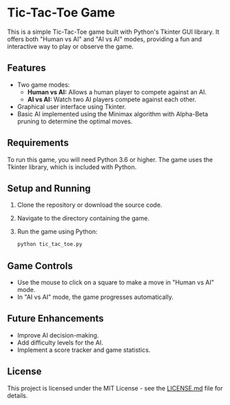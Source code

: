 # Tic-Tac-Toe Game

This is a simple Tic-Tac-Toe game built with Python's Tkinter GUI library. It offers both "Human vs AI" and "AI vs AI" modes, providing a fun and interactive way to play or observe the game.

## Features

- Two game modes:
  - **Human vs AI:** Allows a human player to compete against an AI.
  - **AI vs AI:** Watch two AI players compete against each other.
- Graphical user interface using Tkinter.
- Basic AI implemented using the Minimax algorithm with Alpha-Beta pruning to determine the optimal moves.

## Requirements

To run this game, you will need Python 3.6 or higher. The game uses the Tkinter library, which is included with Python.

## Setup and Running

1. Clone the repository or download the source code.
2. Navigate to the directory containing the game.
3. Run the game using Python:

   ```bash
   python tic_tac_toe.py
   ```

## Game Controls

- Use the mouse to click on a square to make a move in "Human vs AI" mode.
- In "AI vs AI" mode, the game progresses automatically.

## Future Enhancements

- Improve AI decision-making.
- Add difficulty levels for the AI.
- Implement a score tracker and game statistics.

## License

This project is licensed under the MIT License - see the [LICENSE.md](LICENSE.md) file for details.

